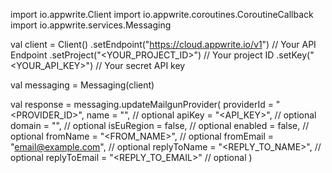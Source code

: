 import io.appwrite.Client
import io.appwrite.coroutines.CoroutineCallback
import io.appwrite.services.Messaging

val client = Client()
    .setEndpoint("https://cloud.appwrite.io/v1") // Your API Endpoint
    .setProject("<YOUR_PROJECT_ID>") // Your project ID
    .setKey("<YOUR_API_KEY>") // Your secret API key

val messaging = Messaging(client)

val response = messaging.updateMailgunProvider(
    providerId = "<PROVIDER_ID>",
    name = "<NAME>", // optional
    apiKey = "<API_KEY>", // optional
    domain = "<DOMAIN>", // optional
    isEuRegion = false, // optional
    enabled = false, // optional
    fromName = "<FROM_NAME>", // optional
    fromEmail = "email@example.com", // optional
    replyToName = "<REPLY_TO_NAME>", // optional
    replyToEmail = "<REPLY_TO_EMAIL>" // optional
)
